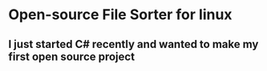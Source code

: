# Open-source File Sorter for linux
## I just started C# recently and wanted to make my first open source project
